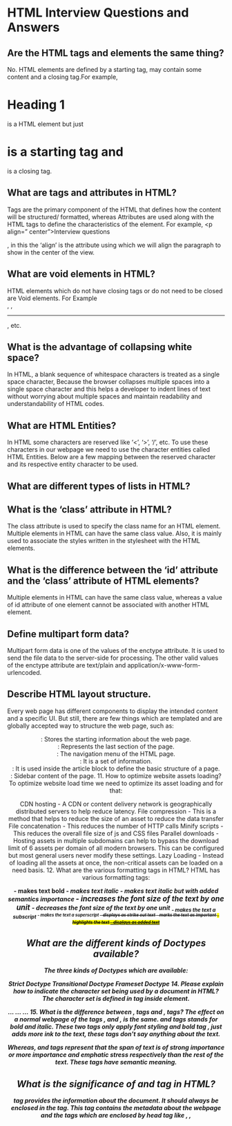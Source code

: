 # HTML Interview Questions and Answers

## Are the HTML tags and elements the same thing?

No. HTML elements are defined by a starting tag, may contain some content and a closing tag.For example, <h1>Heading 1</h1> is a HTML element but just <h1> is a starting tag and </h1> is a closing tag.

## What are tags and attributes in HTML?

Tags are the primary component of the HTML that defines how the content will be structured/ formatted, whereas Attributes are used along with the HTML tags to define the characteristics of the element. For example, <p align=” center”>Interview questions</p>, in this the ‘align’ is the attribute using which we will align the paragraph to show in the center of the view.

## What are void elements in HTML?

HTML elements which do not have closing tags or do not need to be closed are Void elements. For Example <br />, <img />, <hr />, etc.

## What is the advantage of collapsing white space?

In HTML, a blank sequence of whitespace characters is treated as a single space character, Because the browser collapses multiple spaces into a single space character and this helps a developer to indent lines of text without worrying about multiple spaces and maintain readability and understandability of HTML codes.

## What are HTML Entities?

In HTML some characters are reserved like ‘<’, ‘>’, ‘/’, etc. To use these characters in our webpage we need to use the character entities called HTML Entities. Below are a few mapping between the reserved character and its respective entity character to be used.

## What are different types of lists in HTML?

## What is the ‘class’ attribute in HTML?

The class attribute is used to specify the class name for an HTML element. Multiple elements in HTML can have the same class value. Also, it is mainly used to associate the styles written in the stylesheet with the HTML elements.

## What is the difference between the ‘id’ attribute and the ‘class’ attribute of HTML elements?

Multiple elements in HTML can have the same class value, whereas a value of id attribute of one element cannot be associated with another HTML element.

## Define multipart form data?

Multipart form data is one of the values of the enctype attribute. It is used to send the file data to the server-side for processing. The other valid values of the enctype attribute are text/plain and application/x-www-form-urlencoded.

## Describe HTML layout structure.

Every web page has different components to display the intended content and a specific UI. But still, there are few things which are templated and are globally accepted way to structure the web page, such as:

<header>: Stores the starting information about the web page.
<footer>: Represents the last section of the page.
<nav>: The navigation menu of the HTML page.
<article>: It is a set of information.
<section>: It is used inside the article block to define the basic structure of a page.
<aside>: Sidebar content of the page.
11. How to optimize website assets loading?
To optimize website load time we need to optimize its asset loading and for that:

CDN hosting - A CDN or content delivery network is geographically distributed servers to help reduce latency.
File compression - This is a method that helps to reduce the size of an asset to reduce the data transfer
File concatenation - This reduces the number of HTTP calls
Minify scripts - This reduces the overall file size of js and CSS files
Parallel downloads - Hosting assets in multiple subdomains can help to bypass the download limit of 6 assets per domain of all modern browsers. This can be configured but most general users never modify these settings.
Lazy Loading - Instead of loading all the assets at once, the non-critical assets can be loaded on a need basis. 12. What are the various formatting tags in HTML?
HTML has various formatting tags:

<b> - makes text bold
<i> - makes text italic
<em> - makes text italic but with added semantics importance
<big> - increases the font size of the text by one unit
<small> - decreases the font size of the text by one unit
<sub> - makes the text a subscript
<sup> - makes the text a superscript
<del> - displays as strike out text
<strong> - marks the text as important
<mark> - highlights the text
<ins> - displays as added text

## What are the different kinds of Doctypes available?

The three kinds of Doctypes which are available:

Strict Doctype
Transitional Doctype
Frameset Doctype 14. Please explain how to indicate the character set being used by a document in HTML?
The character set is defined in <meta> tag inside <head> element.

<!DOCTYPE html>
<html>
 <head>
   <meta charset="UTF-8">
   ...
   ...
 </head>
 ...
</html>
15. What is the difference between <strong>, <b> tags and <em>, <i> tags?
The effect on a normal webpage of the tags <strong>, <b>  and <em>, <i> is the same. <b> and <i> tags stands for bold and italic. These two tags only apply font styling and bold tag <b>, just adds more ink to the text, these tags don't say anything about the text.

Whereas, <strong> and <em> tags represent that the span of text is of strong importance or more importance and emphatic stress respectively than the rest of the text. These tags have semantic meaning.

## What is the significance of <head> and <body> tag in HTML?

<head> tag provides the information about the document. It should always be enclosed in the <html> tag. This tag contains the metadata about the webpage and the tags which are enclosed by head tag like <link>, <meta>, <style>, <script>, etc. are not displayed on the web page. Also, there can be only 1 <head> tag in the entire Html document and will always be before the <body> tag.

<body> tag defines the body of the HTML document. It should always be enclosed in the <html> tag. All the contents which needs to be displayed on the web page like images, text, audio, video, contents, using elements like <p>, <img>, <audio>, <heading>, <video>, <div>, etc. will always be enclosed by the <body> tag. Also, there can be only 1 body element in an HTML document and will always be after the <head> tag.

## Can we display a web page inside a web page or Is nesting of webpages possible?

Yes, we can display a web page inside another HTML web page. HTML provides a tag <iframe> using which we can achieve this functionality.

<iframe src=”url of the web page to embed” />
18. How is Cell Padding different from Cell Spacing?
Cell Spacing is the space or gap between two consecutive cells. Whereas, Cell Padding is the space or gap between the text/ content of the cell and the edge/ border of the cell. Please refer to the above figure example to find the difference.

## How can we club two or more rows or columns into a single row or column in an HTML table?

HTML provides two table attributes “rowspan” and “colspan” to make a cell span to multiple rows and columns respectively.

## Is it possible to change an inline element into a block level element?

Yes, it is possible using the “display” property with its value as “block”, to change the inline element into a block-level element.

## In how many ways can we position an HTML element? Or what are the permissible values of the position attribute?

There are mainly 7 values of position attribute that can be used to position an HTML element:

### static

Default value. Here the element is positioned according to the normal flow of the document.
absolute: Here the element is positioned relative to its parent element. The final position is determined by the values of left, right, top, bottom.

### fixed

This is similar to absolute except here the elements are positioned relative to the <html> element.

### relative

Here the element is positioned according to the normal flow of the document and positioned relative to its original/ normal position.

### initial

This resets the property to its default value.

### inherit

Here the element inherits or takes the property of its parent. 22. In how many ways you can display HTML elements?

### inline

Using this we can display any block-level element as an inline element. The height and width attribute values of the element will not affect.

### block

using this, we can display any inline element as a block-level element.

### inline-block

This property is similar to inline, except by using the display as inline-block, we can actually format the element using height and width values.

### flex

It displays the container and element as a flexible structure. It follows flexbox property.

### inline-flex

It displays the flex container as an inline element while its content follows the flexbox properties.

### grid

It displays the HTML elements as a grid container.

### none

Using this property we can hide the HTML element.

## Below are some of the display types which are rarely used

table
inline-table
table-cell
table-column
table-row
inline-grid
list-item
inherit
initial

## What is the difference between “display: none” and “visibility: hidden”, when used as attributes to the HTML element.

-   “visibility: hidden” for an HTML element then that element will be hidden from the webpage but still takes up space.
-   “display: none” attribute for an HTML element then the element will be hidden, and also it won’t take up any space on the webpage.

## How to specify the link in HTML and explain the target attribute?

HTML provides a hyperlink - <a> tag to specify the links in a webpage. The ‘href’ attribute is used to specify the link and the ‘target’ attribute is used to specify, where do we want to open the linked document. The ‘target’ attribute can have the following values:

\_self: This is a default value. It opens the document in the same window or tab as it was clicked.
\_blank: It opens the document in a new window or tab.
\_parent: It opens the document in a parent frame.
\_top: It opens the document in a full-body window. 25. In how many ways can we specify the CSS styles for the HTML element?
There are three ways in which we can specify the styles for HTML elements:

### Inline

Here we use the ‘style’ attribute inside the HTML element.

### Internal

Here we use the <style> tag inside the <head> tag. To apply the style we bind the elements using ‘id’ or ‘class’ attributes.

### External

Here we use the <link> tag inside <head> tag to reference the CSS file into our HTML code. Again the binding between elements and styles is done using ‘id’ or ‘class’ attributes.

## Difference between link tag <link> and anchor tag <a>?

The anchor tag <a> is used to create a hyperlink to another webpage or to a certain part of the webpage and these links are clickable, whereas, link tag <link> defines a link between a document and an external resource and these are not clickable.

## How to include javascript code in HTML?

HTML provides a <script> tag using which we can run the javascript code and make our HTML page more dynamic.

<!DOCTYPE html>
<html>
   <body>
    <h1>
          <span>This is a demo for </span>
          <u><span id="demo"></span></u>
   </h1>
   <script>
       document.getElementById("demo").innerHTML = "script Tag"
   </script>
   </body>
</html>

## When to use scripts in the head and when to use scripts in the body?

If the scripts contain some event-triggered functions or jquery library then we should use them in the head section. If the script writes the content on the page or is not inside a function then it should be placed inside the body section at the bottom. In short, follow below three points:

Place library scripts or event scripts in the head section.
Place normal scripts that do not write anything on the page, in the head section until there is any performance issue.
Place scripts that render something on the web page at the bottom of the body section. 29. What are forms and how to create forms in HTML?
The HTML form is used to collect the user inputs. HTML provides a <form> tag to create forms. To take input from the user we use the <input> tag inside the form so that all collected user data can be sent to the server for processing. There are different input types like ‘button’, ‘checkbox’, ‘number’, ‘text’, ‘password’, ‘submit’ etc.

<form action="/submit_data.php">
   <label>Enter your name: </label>
   <input type="text" name="name" /> 
   <label>Enter Mobile number </label>
   <input type="number" name="mobile_no"/>
   <input type="submit" value="Submit">
</form>

## How to handle events in HTML?

HTML allows event trigger actions in browsers using javascript or JQuery. There are a lot of events like ‘onclick’, ‘ondrag’, ‘onchange’, etc.

<!DOCTYPE html>
<html>
   <body style="padding-top:50px">
       <h3 id="event_demo">0</h3>
       <input type="button" onclick="myFunction()" value="Click Me" />
       <input type="reset" onclick="reset()" value="Reset" />
   </body>
   
   <script>
       function myFunction() {
           var value = document.getElementById("event_demo").innerHTML
           value = parseInt(value) + 1;
           document.getElementById("event_demo").innerHTML = value;
       }
       function reset() {
           document.getElementById("event_demo").innerHTML = 0;
       }
   </script>
</html>

## What are some of the advantages of HTML5 over its previous versions?

Some advantages of HTML5 are:-

-   It has Multimedia Support.
-   It has the capabilities to store offline data using SQL databases and application cache.
-   Javascript can be run in the background.
-   HTML5 also allows users to draw various shapes like rectangles, circles, triangles, etc.
-   Included new Semantic tags and form control tags. 32. How can we include audio or video in a webpage?
-   HTML5 provides two tags: <audio> and <video> tags using which we can add the audio or video directly in the webpage.

## Inline and block elements in HTML5?

### Block

-   Always starts a new line.
-   Takes up full width of the page
-   Browsers add margin before and afer the element.
-   Examples:
<address><article><aside><blockquote><canvas><dd><div><dl><dt><fieldset><figcaption><figure><footer><form><h1>-<h6><header><hr><li><main><nav><noscript><ol><p><pre><section><table><tfoot><ul><video>

### Inline

-   Does not start on a new line.
-   Only takes up as much width as necessary.
-   Examples:
    <a><abbr><acronym><b><bdo><big><br><button><cite><code><dfn><em><i><img><input><kbd><label><map><object><output><q><samp><script><select><small><span><strong><sub><sup><textarea><time><tt><var>

## What is the difference between <figure> tag and <img> tag?

    - <figure> tag specifies the self-contained content, like diagrams, images, code snippets, etc.
    - <figure> tag is used to semantically organize the contents of an image like image, image caption, etc
    - <img> tag is used to embed the picture in the HTML5 document.

## How to specify the metadata in HTML5?

    To specify we can use <meta> tag which is a void tag,i.e., it does not have a closing tag. Some of the attributes used with meta tags are name, content, http-equiv, etc. The below image tells how to specify the metadata.

## Is the <datalist> tag and <select> tag same?

    No. The <datalist> tag and <select> tag are different. In the case of <select> tag a user will have to choose from a list of options, whereas <datalist> when used along with the <input> tag provides a suggestion that the user selects one of the options given or can enter some entirely different value.

## Define Image Map?

    Image Map lets a developer map/link different parts of images with the different web pages. It can be achieved by the <map> tag in HTML5, using which we can link images with clickable areas.

<img src=”image_url” , usemap=”#workspace” />
<map  name=”workspace”>
<area shape=”rect” coords=”34, 44, 270, 350” , href=”xyz.html” />
<area shape=”rect” coords=”10, 120, 250, 360” , href=”xyz.html” />
</map> 38. What are Semantic Elements?
Semantic elements are those which describe the particular meaning to the browser and the developer. Elements like <form>, <table>, <article>, <figure>, etc., are semantic elements.

## Is drag and drop possible using HTML5 and how?

    Yes, in HTML5 we can drag and drop an element. This can be achieved using the drag and drop-related events to be used with the element which we want to drag and drop.

### Why do you think the addition of drag-and-drop functionality in HTML5 is important? How will you make an image draggable in HTML5?

    The drag and drop functionality is a very intuitive way to select local files. This is similar to what most of the OS have copy functionality thus making it very easy for the user to comprehend. Before the native drag and drop API, this was achievable by writing complex Javascript programming or external frameworks like jQuery.

To enable this functionality there is a draggable attribute in the <img> tag and need to set ondrop and ondragover attribute to an eventhandler available in scripts.

<!DOCTYPE HTML>
<html>
 <head>
   <script>
     function allowDrop(ev) {
       ev.preventDefault();
     }
     function drop(ev) {
       ...
     }
   </script>
 </head>
 <body>
   ...
   <div id="div1" ondrop="drop(event)" ondragover="allowDrop(event)" style="border: 1px solid #aaaaaa; width:350px; height: 70px;"></div>
   <br>
   <img id="drag1" src="img_logo.gif" draggable="true" width="336" height="69">
    ...
 </body>
</html>

## Difference between SVG and Canvas HTML5 element?

-   SVG gives better performance with smaller number of objects or larger surface
-   SVG can be modified through script and CSS
-   Canvas gives better performance with smaller surface or larger number of objects
-   Canvas can be modified through script only

## What type of audio files can be played using HTML5?

-   Mp3
-   WAV

## What are the significant goals of the HTML5 specification?

-   Introduction of new element tags to better structure the web page such as <header> tag.
-   Forming a standard in cross-browser behavior and support for different devices and platforms
-   Backward compatible with the older version HTML web pages
-   Introduction of basic interactive elements without the dependency of plugins such as <video> tag instead of the flash plugin.

## Explain the concept of web storage in HTML5

This web storage helps in storing some of the static data in the local storage of the browser so that we do not need to fetch it from the server every time we need it. There is a size limit based on different browsers. This helps in decreasing the load time and a smooth user experience. There are two types of web storage that are used to store data locally in HTML5:

-   Local Storage - This helps in storing data that will be retained even though the user reopens the browser. It is stored for each webapp on different browsers.
-   Session Storage - This is used for one session only. After the user closes the browser this gets deleted. 46. What is Microdata in HTML5?
    It is used to help extract data for site crawlers and search engines. It is basically a group of name-value pairs. The groups are called items, and each name-value pair is a property. Most of the search engines like Google, Microsoft, Yandex, etc follow schema.org vocabulary to extract this microdata.

## What is new about the relationship between the <header> and <h1> tags in HTML5?

    As HTML5 was all about better semantics and arrangements of the tags and elements, the <header> tag specifies the header section of the webpage. Unlike in previous version there was one <h1> element for the entire webpage, now this is the header for one section such as <article> or <section>. According to the HTML5 specification, each <header> element must at least have one <h1> tag.

## Explain HTML5 Graphics.

HTML5 supports two kinds of graphics:

Canvas - It is like drawing on a whitepaper or a blank webpage. We can add different graphic designs on web pages with available methods for drawing various geometrical shapes.

<!DOCTYPE HTML>
<html>
 <head>
 </head>
 <body>
   <canvas width="300" height="100" style="border:2px solid;"></canvas>  
 </body>
</html>
SVG - Scalable Vector Graphics are used mostly for diagrams or icons. It follows the XML format.
<!DOCTYPE html>
<html>
 <body>
   <svg width="400" height="110">
     <rect width="300" height="100" style="fill:#FFF;stroke-width:2;stroke:#000" />
   </svg>
 </body>
</html>
Both of the above examples produce this output and represent two different approaches provided by HTML5 to implement graphical aspects in the webpage.

## Explain new input types provided by HTML5 for forms?

Following are the significant new data types offered by HTML5:

Date - Only select date by using type = "date"
Week - Pick a week by using type = "week"
Month - Only select month by using type = "month"
Time - Only select time by using type = "time".
Datetime - Combination of date and time by using type = "datetime"
Datetime-local - Combination of date and time by using type = "datetime-local." but ignoring the timezone
Color - Accepts multiple colors using type = "color"
Email - Accepts one or more email addresses using type = "email"
Number - Accepts a numerical value with additional checks like min and max using type = "number"
Search - Allows searching queries by inputting text using type = "search"
Tel - Allows different phone numbers by using type = "tel"
Placeholder - To display a short hint in the input fields before entering a value using type = "placeholder"
Range - Accepts a numerical value within a specific range using type = "range"
Url - Accepts a web address using type = "url”

<form>  
        <div>
            <label>Date:</label>
            <input type="date" id="date" />
            <br>
            <label>Week:</label>
            <input type="week" id="week" />
            <br>
            <label>Month:</label>
            <input type="month" id="month" />
            <br>
            <label>Time:</label>
            <input type="time" id="time" />
            <br>
            <label>Datetime:</label>
            <input type="datetime" id="datetime" />
            <br>
            <label>Datetime Local:</label>
            <input type="datetime-local" id="datetime-local" />
            <br>
            <label>Color:</label>
            <input type="color" id="color"/>
            <br>
            <label>Email:</label>
            <input type="email" id="email" placeholder="email address" />
            <br>
            <label>Number:</label>
            <input type="number" id="number" />
            <br>
            <label>Search:</label>
            <input type="search" id="search" />
            <br>
            <label>Phone:</label>
            <input type="tel" id="phone" placeholder="Phone Number" pattern="\d{10}$" />
            <br>
            <label>Range:</label>
            <input type="range" id="range" />
            <br>
            <label>URL:</label>
            <input type="url" id="url"/>
        </div>  
    </form>

## What are the New tags in Media Elements in HTML5?

<audio> - Used for sounds, audio streams, or music, embed audio content without any additional plug-in.
<video> - Used for video streams, embed video content etc.

<source> - Used for multiple media resources in media elements, such as audio, video, etc.
<embed> - Used for an external application or embedded content.
<track> - Used for subtitles in the media elements such as video or audio.
<label>
       Video:
   </label>
    <video width="320" height="240" controls>
        <source src="video.mp4" type="video/mp4">
        <track src="subtitles.vtt" kind="subtitles" srclang="en" label="English">
    </video>
    <br>
    <label>
        Embed:
    </label>
    <embed type="video/webm" src="https://www.youtube.com/embed/MpoE6s2psCw" width="400" height="300">
    <br>
    <label>
        Audio:
    </label>
    <audio controls>
        <source src="audio.mp3" type="audio/mpeg">
    </audio>

## What are Web Workers?

These are added to bring parallelism and async capability. It runs in the background to do the computationally expensive tasks without yielding to make the page responsive. It is achieved by starting a separate thread for such tasks. These are not meant to perform UI operations. There are three types of web workers:

Dedicated Workers - These are workers that are utilized by a single script.
Shared Workers -These are workers that are utilized by multiple scripts running in different windows, IFrames, etc.
Service Workers - These act as proxy servers between web applications, the browser, and the network. Mostly used for push notifications and sync APIs.

<p>Count numbers: <output id="result"></output></p>
<button onclick="startWorker()">Start Worker</button>
<button onclick="stopWorker()">Stop Worker</button>
<script>
var w;
function startWorker() {
 if(typeof(Worker) !== "undefined") {
if(typeof(w) == "undefined") {
  w = new Worker("demo_workers.js");
}
w.onmessage = function(event) {
  document.getElementById("result").innerHTML = event.data;
};
 }
}
function stopWorker() {
 w.terminate();
 w = undefined;
}
</script>

## What are raster images and vector images?

Raster Images - The raster image is defined by the arrangement of pixels in a grid with exactly what color the pixel should be. Few raster file formats include PNG(.png), JPEG(.jpg), etc.
Vector Images - The vector image is defined using algorithms with shape and path definitions that can be used to render the image on-screen written in a similar markup fashion. The file extension is .svg

## How to support SVG in old browsers?

To support old browsers instead of defining the resource of svg in src attribute of <img> tag, it should be defined in srcset attribute and in src the fallback png file should be defined.

<img src="circle.png" alt="circle" srcset="circle.svg">

## What are different approaches to make an image responsive?

Art direction - Using <picture> element the landscape image fully shown in desktop layout can be zoomed in with the main subject in focus for a portrait layout.
<picture>

 <source media="(min-width: 650px)" srcset="img_cup.jpg">
 <img src="img_marsh.jpg" style="width:auto;">
</picture>
Bigger Screen (>650px)

For any other screen

Resolution switching - Instead of zoom and crop the images can be scaled accordingly using vector graphics. Also, this can be further optimized to serve different pixel density screens as well.
For example SVG

<svg width="100" height="100">
 <circle cx="50" cy="50" r="40"
 stroke="green" stroke-width="4" fill="yellow" />
</svg>
